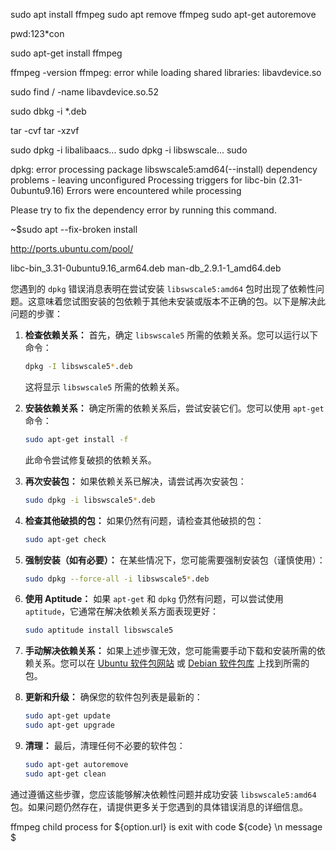 sudo apt install ffmpeg
sudo apt remove ffmpeg
sudo apt-get autoremove

pwd:123*con

sudo apt-get install ffmpeg

ffmpeg -version
ffmpeg: error while loading shared libraries: libavdevice.so

sudo find / -name libavdevice.so.52

sudo dbkg -i *.deb

tar -cvf
tar -xzvf

sudo dpkg -i libalibaacs...
sudo dpkg -i libswscale...
sudo

dpkg: error processing package libswscale5:amd64(--install)
dependency problems - leaving unconfigured
Processing triggers for libc-bin (2.31-0ubuntu9.16)
Errors were encountered while processing

Please try to fix the dependency error by running this command.

~$sudo apt --fix-broken install

<http://ports.ubuntu.com/pool/>

libc-bin_3.31-0ubuntu9.16_arm64.deb
man-db_2.9.1-1_amd64.deb

您遇到的 `dpkg` 错误消息表明在尝试安装 `libswscale5:amd64` 包时出现了依赖性问题。这意味着您试图安装的包依赖于其他未安装或版本不正确的包。以下是解决此问题的步骤：

1. **检查依赖关系：**
   首先，确定 `libswscale5` 所需的依赖关系。您可以运行以下命令：

   ```bash
   dpkg -I libswscale5*.deb
   ```

   这将显示 `libswscale5` 所需的依赖关系。

2. **安装依赖关系：**
   确定所需的依赖关系后，尝试安装它们。您可以使用 `apt-get` 命令：

   ```bash
   sudo apt-get install -f
   ```

   此命令尝试修复破损的依赖关系。

3. **再次安装包：**
   如果依赖关系已解决，请尝试再次安装包：

   ```bash
   sudo dpkg -i libswscale5*.deb
   ```

4. **检查其他破损的包：**
   如果仍然有问题，请检查其他破损的包：

   ```bash
   sudo apt-get check
   ```

5. **强制安装（如有必要）：**
   在某些情况下，您可能需要强制安装包（谨慎使用）：

   ```bash
   sudo dpkg --force-all -i libswscale5*.deb
   ```

6. **使用 Aptitude：**
   如果 `apt-get` 和 `dpkg` 仍然有问题，可以尝试使用 `aptitude`，它通常在解决依赖关系方面表现更好：

   ```bash
   sudo aptitude install libswscale5
   ```

7. **手动解决依赖关系：**
   如果上述步骤无效，您可能需要手动下载和安装所需的依赖关系。您可以在 [Ubuntu 软件包网站](https://packages.ubuntu.com/) 或 [Debian 软件包库](https://packages.debian.org/) 上找到所需的包。

8. **更新和升级：**
   确保您的软件包列表是最新的：

   ```bash
   sudo apt-get update
   sudo apt-get upgrade
   ```

9. **清理：**
   最后，清理任何不必要的软件包：

   ```bash
   sudo apt-get autoremove
   sudo apt-get clean
   ```

通过遵循这些步骤，您应该能够解决依赖性问题并成功安装 `libswscale5:amd64` 包。如果问题仍然存在，请提供更多关于您遇到的具体错误消息的详细信息。

ffmpeg child process for ${option.url} is exit with code ${code} \n message $
